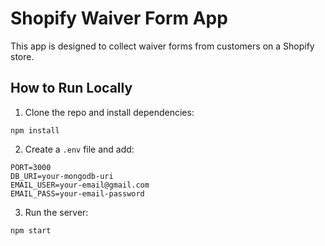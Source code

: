 # Shopify Waiver Form App

This app is designed to collect waiver forms from customers on a Shopify store.

## How to Run Locally

1. Clone the repo and install dependencies:

```
npm install
```

2. Create a `.env` file and add:

```
PORT=3000
DB_URI=your-mongodb-uri
EMAIL_USER=your-email@gmail.com
EMAIL_PASS=your-email-password
```

3. Run the server:

```
npm start
```